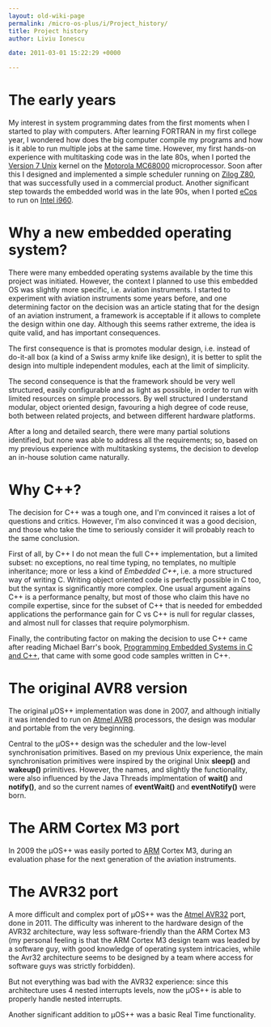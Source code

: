 ```yaml
---
layout: old-wiki-page
permalink: /micro-os-plus/i/Project_history/
title: Project history
author: Liviu Ionescu

date: 2011-03-01 15:22:29 +0000

---
```


The early years
===============

My interest in system programming dates from the first moments when I started to play with computers. After learning FORTRAN in my first college year, I wondered how does the big computer compile my programs and how is it able to run multiple jobs at the same time. However, my first hands-on experience with multitasking code was in the late 80s, when I ported the [Version 7 Unix](http://en.wikipedia.org/wiki/Version_7_Unix) kernel on the [Motorola MC68000](http://en.wikipedia.org/wiki/68000) microprocessor. Soon after this I designed and implemented a simple scheduler running on [Zilog Z80](http://en.wikipedia.org/wiki/Z80), that was successfully used in a commercial product. Another significant step towards the embedded world was in the late 90s, when I ported [eCos](http://en.wikipedia.org/wiki/ECos) to run on [Intel i960](http://en.wikipedia.org/wiki/I960).

Why a new embedded operating system?
====================================

There were many embedded operating systems available by the time this project was initiated. However, the context I planned to use this embedded OS was slightly more specific, i.e. aviation instruments. I started to experiment with aviation instruments some years before, and one determining factor on the decision was an article stating that for the design of an aviation instrument, a framework is acceptable if it allows to complete the design within one day. Although this seems rather extreme, the idea is quite valid, and has important consequences.

The first consequence is that is promotes modular design, i.e. instead of do-it-all box (a kind of a Swiss army knife like design), it is better to split the design into multiple independent modules, each at the limit of simplicity.

The second consequence is that the framework should be very well structured, easily configurable and as light as possible, in order to run with limited resources on simple processors. By well structured I understand modular, object oriented design, favouring a high degree of code reuse, both between related projects, and between different hardware platforms.

After a long and detailed search, there were many partial solutions identified, but none was able to address all the requirements; so, based on my previous experience with multitasking systems, the decision to develop an in-house solution came naturally.

Why C++?
========

The decision for C++ was a tough one, and I'm convinced it raises a lot of questions and critics. However, I'm also convinced it was a good decision, and those who take the time to seriously consider it will probably reach to the same conclusion.

First of all, by C++ I do not mean the full C++ implementation, but a limited subset: no exceptions, no real time typing, no templates, no multiple inheritance; more or less a kind of *Embedded C++*, i.e. a more structured way of writing C. Writing object oriented code is perfectly possible in C too, but the syntax is significantly more complex. One usual argument agains C++ is a performance penalty, but most of those who claim this have no compile expertise, since for the subset of C++ that is needed for embedded applications the performance gain for C vs C++ is null for regular classes, and almost null for classes that require polymorphism.

Finally, the contributing factor on making the decision to use C++ came after reading Michael Barr's book, [Programming Embedded Systems in C and C++](http://www.amazon.com/Programming-Embedded-Systems-C/dp/1565923545), that came with some good code samples written in C++.

The original AVR8 version
=========================

The original µOS++ implementation was done in 2007, and although initially it was intended to run on [Atmel AVR8](http://en.wikipedia.org/wiki/AVR8) processors, the design was modular and portable from the very beginning.

Central to the µOS++ design was the scheduler and the low-level synchronisation primitives. Based on my previous Unix experience, the main synchronisation primitives were inspired by the original Unix **sleep()** and **wakeup()** primitives. However, the names, and slightly the functionality, were also influenced by the Java Threads implmentation of **wait()** and **notify()**, and so the current names of **eventWait()** and **eventNotify()** were born.

The ARM Cortex M3 port
======================

In 2009 the µOS++ was easily ported to [ARM](http://en.wikipedia.org/wiki/ARM_architecture) Cortex M3, during an evaluation phase for the next generation of the aviation instruments.

The AVR32 port
==============

A more difficult and complex port of µOS++ was the [Atmel AVR32](http://en.wikipedia.org/wiki/AVR32) port, done in 2011. The difficulty was inherent to the hardware design of the AVR32 architecture, way less software-friendly than the ARM Cortex M3 (my personal feeling is that the ARM Cortex M3 design team was leaded by a software guy, with good knowledge of operating system intricacies, while the Avr32 architecture seems to be designed by a team where access for software guys was strictly forbidden).

But not everything was bad with the AVR32 experience: since this architecture uses 4 nested interrupts levels, now the µOS++ is able to properly handle nested interrupts.

Another significant addition to µOS++ was a basic Real Time functionality.
